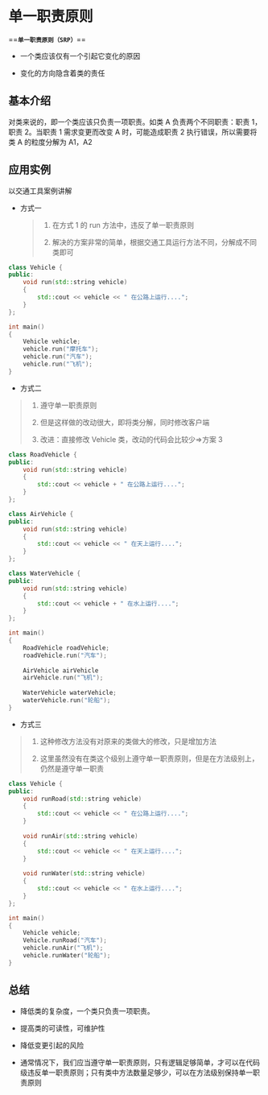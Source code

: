# 单一职责原则

==**`单一职责原则（SRP）`**==

- 一个类应该仅有一个引起它变化的原因

- 变化的方向隐含着类的责任

## 基本介绍

对类来说的，即一个类应该只负责一项职责。如类 A 负责两个不同职责：职责 1，职责 2。当职责 1 需求变更而改变 A 时，可能造成职责 2 执行错误，所以需要将类 A 的粒度分解为 A1，A2

## 应用实例

以交通工具案例讲解

- 方式一

  > 1. 在方式 1 的 run 方法中，违反了单一职责原则
  >
  > 2. 解决的方案非常的简单，根据交通工具运行方法不同，分解成不同类即可

```cpp
class Vehicle {
public:
    void run(std::string vehicle) 
    { 
        std::cout << vehicle << " 在公路上运行....";
	}
};

int main()
{
    Vehicle vehicle;
    vehicle.run("摩托车");
    vehicle.run("汽车");
    vehicle.run("飞机");
}
```

- 方式二

> 1. 遵守单一职责原则
>
> 2. 但是这样做的改动很大，即将类分解，同时修改客户端
>
> 3. 改进：直接修改 Vehicle 类，改动的代码会比较少=>方案 3

```c++
class RoadVehicle {
public:
    void run(std::string vehicle) 
    { 
        std::cout << vehicle + " 在公路上运行....";
	}
};

class AirVehicle {
public:
    void run(std::string vehicle) 
    { 
        std::cout << vehicle << " 在天上运行....";
	}
};

class WaterVehicle {
public:
    void run(std::string vehicle) 
    { 
        std::cout << vehicle + " 在水上运行....";
	}
};

int main()
{
    RoadVehicle roadVehicle;
    roadVehicle.run("汽车");
    
    AirVehicle airVehicle
    airVehicle.run("飞机");
    
    WaterVehicle waterVehicle;
    waterVehicle.run("轮船");
}
```

- 方式三

> 1. 这种修改方法没有对原来的类做大的修改，只是增加方法
>
> 2. 这里虽然没有在类这个级别上遵守单一职责原则，但是在方法级别上，仍然是遵守单一职责

```cpp
class Vehicle {
public:
    void runRoad(std::string vehicle) 
    { 
        std::cout << vehicle << " 在公路上运行....";
	}
    
    void runAir(std::string vehicle) 
    { 
        std::cout << vehicle << " 在天上运行....";
	}    
        
    void runWater(std::string vehicle) 
    { 
        std::cout << vehicle << " 在水上运行....";
	}
};

int main()
{
    Vehicle vehicle;
    Vehicle.runRoad("汽车");
    vehicle.runAir("飞机");
    vehicle.runWater("轮船");
}
```

## 总结

- 降低类的复杂度，一个类只负责一项职责。

- 提高类的可读性，可维护性

- 降低变更引起的风险

- 通常情况下，我们应当遵守单一职责原则，只有逻辑足够简单，才可以在代码级违反单一职责原则；只有类中方法数量足够少，可以在方法级别保持单一职责原则